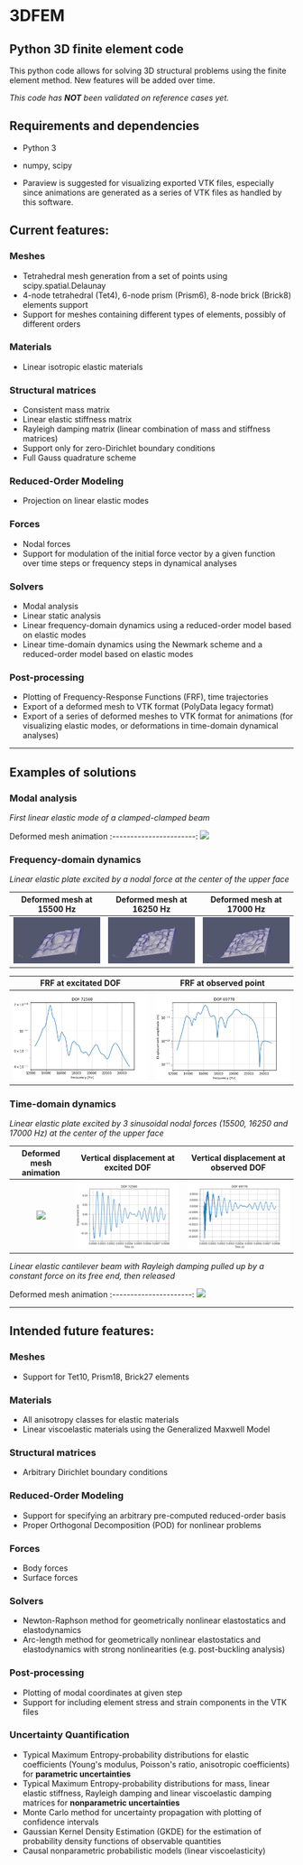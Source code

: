 # 3DFEM
## Python 3D finite element code

This python code allows for solving 3D structural problems using the finite element method.
New features will be added over time.

*This code has **NOT** been validated on reference cases yet.*

## Requirements and dependencies
* Python 3
* numpy, scipy

* Paraview is suggested for visualizing exported VTK files, especially since animations are generated as a series of VTK files as handled by this software.

## Current features:

### Meshes
* Tetrahedral mesh generation from a set of points using scipy.spatial.Delaunay
* 4-node tetrahedral (Tet4), 6-node prism (Prism6), 8-node brick (Brick8) elements support
* Support for meshes containing different types of elements, possibly of different orders

### Materials
* Linear isotropic elastic materials

### Structural matrices
* Consistent mass matrix
* Linear elastic stiffness matrix
* Rayleigh damping matrix (linear combination of mass and stiffness matrices)
* Support only for zero-Dirichlet boundary conditions
* Full Gauss quadrature scheme

### Reduced-Order Modeling
* Projection on linear elastic modes

### Forces
* Nodal forces
* Support for modulation of the initial force vector by a given function over time steps or frequency steps in dynamical analyses

### Solvers
* Modal analysis
* Linear static analysis
* Linear frequency-domain dynamics using a reduced-order model based on elastic modes
* Linear time-domain dynamics using the Newmark scheme and a reduced-order model based on elastic modes

### Post-processing
* Plotting of Frequency-Response Functions (FRF), time trajectories
* Export of a deformed mesh to VTK format (PolyData legacy format)
* Export of a series of deformed meshes to VTK format for animations (for visualizing elastic modes, or deformations in time-domain dynamical analyses)

----

## Examples of solutions

### Modal analysis

*First linear elastic mode of a clamped-clamped beam*

 Deformed mesh animation
:-----------------------:
![](https://github.com/rcapillon/3DFEM/blob/main/visuals/animations/beam_mode1.gif)

### Frequency-domain dynamics

*Linear elastic plate excited by a nodal force at the center of the upper face*

Deformed mesh at 15500 Hz | Deformed mesh at 16250 Hz | Deformed mesh at 17000 Hz
:------------------------:|:-------------------------:|:-------------------------:
![](https://github.com/rcapillon/3DFEM/blob/main/visuals/images/plate_frequency_15500Hz.png) | ![](https://github.com/rcapillon/3DFEM/blob/main/visuals/images/plate_frequency_16250Hz.png) | ![](https://github.com/rcapillon/3DFEM/blob/main/visuals/images/plate_frequency_17000Hz.png)

FRF at excitated DOF | FRF at observed point                                                                   
:-------------------:|:---------------------:
![](https://github.com/rcapillon/3DFEM/blob/main/visuals/images/plate_frf2.png) | ![](https://github.com/rcapillon/3DFEM/blob/main/visuals/images/plate_frf1.png)

### Time-domain dynamics

*Linear elastic plate excited by 3 sinusoidal nodal forces (15500, 16250 and 17000 Hz) at the center of the upper face*

Deformed mesh animation | Vertical displacement at excited DOF | Vertical displacement at observed DOF
:----------------------:|:------------------------------------:|:-------------------------------------:
![](https://github.com/rcapillon/3DFEM/blob/main/visuals/animations/plate_dynamics.gif) | ![](https://github.com/rcapillon/3DFEM/blob/main/visuals/images/plate_time_displacement2.png) | ![](https://github.com/rcapillon/3DFEM/blob/main/visuals/images/plate_time_displacement1.png)

*Linear elastic cantilever beam with Rayleigh damping pulled up by a constant force on its free end, then released*

Deformed mesh animation
:----------------------:
![](https://github.com/rcapillon/3DFEM/blob/main/visuals/animations/beam_dynamics.gif)

----

## Intended future features: 

### Meshes
* Support for Tet10, Prism18, Brick27 elements

### Materials
* All anisotropy classes for elastic materials
* Linear viscoelastic materials using the Generalized Maxwell Model

### Structural matrices
* Arbitrary Dirichlet boundary conditions

### Reduced-Order Modeling
* Support for specifying an arbitrary pre-computed reduced-order basis
* Proper Orthogonal Decomposition (POD) for nonlinear problems

### Forces
* Body forces
* Surface forces

### Solvers
* Newton-Raphson method for geometrically nonlinear elastostatics and elastodynamics
* Arc-length method for geometrically nonlinear elastostatics and elastodynamics with strong nonlinearities (e.g. post-buckling analysis)

### Post-processing
* Plotting of modal coordinates at given step
* Support for including element stress and strain components in the VTK files

### Uncertainty Quantification
* Typical Maximum Entropy-probability distributions for elastic coefficients (Young's modulus, Poisson's ratio, anisotropic coefficients) for **parametric uncertainties**
* Typical Maximum Entropy-probability distributions for mass, linear elastic stiffness, Rayleigh damping and linear viscoelastic damping matrices for **nonparametric uncertainties**
* Monte Carlo method for uncertainty propagation with plotting of confidence intervals
* Gaussian Kernel Density Estimation (GKDE) for the estimation of probability density functions of observable quantities
* Causal nonparametric probabilistic models (linear viscoelasticity)
